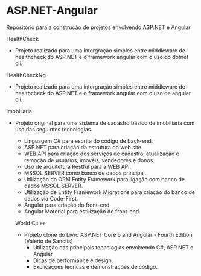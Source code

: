 # ASP.NET-Angular
Repositório para a construção de projetos envolvendo ASP.NET e Angular

HealthCheck
- Projeto realizado para uma intergração simples entre middleware de healthcheck do ASP.NET e o framework angular com o uso do dotnet cli.

HealthCheckNg
- Projeto realizado para uma intergração simples entre middleware de healthcheck do ASP.NET e o framework angular com o uso de angular cli.

Imobiliaria
- Projeto original para uma sistema de cadastro básico de imobiliaria com uso das seguintes tecnologias.
  - Linguagem C# para escrita do código de back-end.
  - ASP.NET para criação da estrutura do web site.
  - WEB API para criação dos serviços de cadastro, atualização e remoção de usuários, imovéis, vendedores e donos.
  - Uso de arquitetura Restful para a WEB API.
  - MSSQL SERVER como banco de dados principal.
  - Utilização do ORM Entity Framework para ligação com banco de dados MSSQL SERVER.
  - Utilização de Entity Framework Migrations para criação do banco de dados via Code-First.
  - Angular para criação do front-end.
  - Angular Material para estilização do front-end.
  
  World Cities
  - Projeto clone do Livro ASP.NET Core 5 and Angular - Fourth Edition (Valério de Sanctis)
    - Utilização das principais tecnologias envolvendo C#, ASP.NET e Angular
    - Dicas de performance e design.
    - Explicações teóricas e demonstrações de código.
